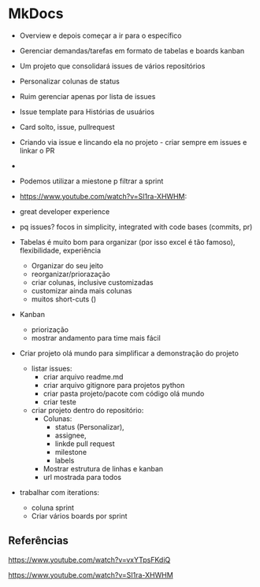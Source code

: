 # MkDocs

- Overview e depois começar a ir para o específico

- Gerenciar demandas/tarefas em formato de tabelas e boards kanban

- Um projeto que consolidará issues de vários repositórios

- Personalizar colunas de status

- Ruim gerenciar apenas por lista de issues

- Issue template para Histórias de usuários

- Card solto, issue, pullrequest

- Criando via issue e lincando ela no projeto - criar sempre em issues e linkar o PR

- 

- Podemos utilizar a miestone p filtrar a sprint

- https://www.youtube.com/watch?v=SI1ra-XHWHM:

- great developer experience

- pq issues? focos in simplicity, integrated with code bases (commits, pr)

- Tabelas é muito bom para organizar (por isso excel é tão famoso), flexibilidade,
experiência
	- Organizar do seu jeito
	- reorganizar/priorazação
	- criar colunas, inclusive customizadas
	- customizar ainda mais colunas
	- muitos short-cuts ()

- Kanban
	- priorização
	- mostrar andamento para time mais fácil

- Criar projeto olá mundo para simplificar a demonstração do projeto
	- listar issues:
		- criar arquivo readme.md
		- criar arquivo gitignore para projetos python
		- criar pasta projeto/pacote com código olá mundo
		- criar teste
	- criar projeto dentro do repositório:
		- Colunas:
			- status (Personalizar),
			- assignee,
			- linkde pull request
			- milestone
			- labels
		- Mostrar estrutura de linhas e kanban
		- url mostrada para todos 

- trabalhar com iterations:
	- coluna sprint
	- Criar vários boards por sprint






## Referências

https://www.youtube.com/watch?v=vxYTpsFKdiQ

https://www.youtube.com/watch?v=SI1ra-XHWHM